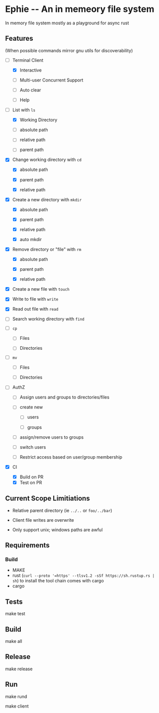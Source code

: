 # Ephie -- An in memeory file system

In memory file system mostly as a playground for async rust

## Features
(When possible commands mirror gnu utils for discoverability)

- [ ] Terminal Client

  - [X] Interactive

  - [ ] Multi-user Concurrent Support

  - [ ] Auto clear

  - [ ] Help

- [ ] List with `ls`

  - [X] Working Directory

  - [ ] absolute path

  - [ ] relative path

  - [ ] parent path

- [X] Change working directory with `cd`

  - [X] absolute path

  - [X] parent path

  - [X] relative path

- [X] Create a new directory with `mkdir`

  - [X] absolute path

  - [X] parent path

  - [X] relative path

  - [X] auto mkdir

- [X] Remove directory or "file" with `rm`

  - [X] absolute path

  - [X] parent path

  - [X] relative path

- [X] Create a new file with `touch`

- [X] Write to file with `write`

- [X] Read out file with `read`

- [ ] Search working directory with `find`

- [ ] `cp`

  - [ ] Files

  - [ ] Directories

- [ ] `mv`

  - [ ] Files

  - [ ] Directories

- [ ] AuthZ

  - [ ] Assign users and groups to directories/files

  - [ ] create new

    - [ ] users

    - [ ] groups 

  - [ ] assign/remove users to groups

  - [ ] switch users

  - [ ] Restrict access based on user/group membership 

- [X] CI
  - [X] Build on PR
  - [X] Test on PR

## Current Scope Limitiations

- Relative parent directory (ie `../..` or `foo/../bar`)

- Client file writes are overwrite

- Only support unix; windows paths are awful


## Requirements
### Build
- MAKE
- rust (`curl --proto '=https' --tlsv1.2 -sSf https://sh.rustup.rs | sh`) to install the tool chain comes with cargo
- cargo

## Tests
make test

## Build
make all

## Release
make release

## Run
make rund

make client

